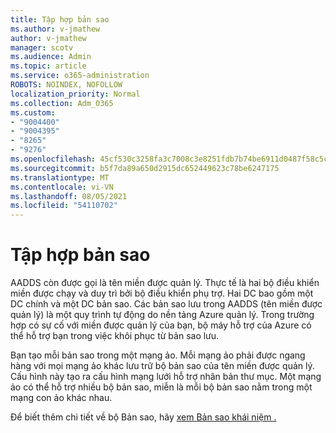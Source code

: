 ```yaml
---
title: Tập hợp bản sao
ms.author: v-jmathew
author: v-jmathew
manager: scotv
ms.audience: Admin
ms.topic: article
ms.service: o365-administration
ROBOTS: NOINDEX, NOFOLLOW
localization_priority: Normal
ms.collection: Adm_O365
ms.custom:
- "9004400"
- "9004395"
- "8265"
- "9276"
ms.openlocfilehash: 45cf530c3258fa3c7008c3e8251fdb7b74be6911d0487f58c5ce2530e25ca282
ms.sourcegitcommit: b5f7da89a650d2915dc652449623c78be6247175
ms.translationtype: MT
ms.contentlocale: vi-VN
ms.lasthandoff: 08/05/2021
ms.locfileid: "54110702"
---
```

# <a name="replica-set"></a>Tập hợp bản sao

AADDS còn được gọi là tên miền được quản lý. Thực tế là hai bộ điều khiển miền được chạy và duy trì bởi bộ điều khiển phụ trợ. Hai DC bao gồm một DC chính và một DC bản sao. Các bản sao lưu trong AADDS (tên miền được quản lý) là một quy trình tự động do nền tảng Azure quản lý. Trong trường hợp có sự cố với miền được quản lý của bạn, bộ máy hỗ trợ của Azure có thể hỗ trợ bạn trong việc khôi phục từ bản sao lưu.

Bạn tạo mỗi bản sao trong một mạng ảo. Mỗi mạng ảo phải được ngang hàng với mọi mạng ảo khác lưu trữ bộ bản sao của tên miền được quản lý. Cấu hình này tạo ra cấu hình mạng lưới hỗ trợ nhân bản thư mục. Một mạng ảo có thể hỗ trợ nhiều bộ bản sao, miễn là mỗi bộ bản sao nằm trong một mạng con ảo khác nhau.

Để biết thêm chi tiết về bộ Bản sao, hãy [xem Bản sao khái niệm .](https://docs.microsoft.com/azure/active-directory-domain-services/concepts-replica-sets)
